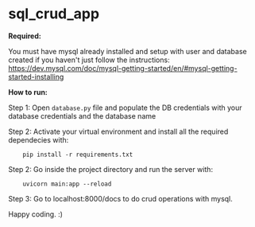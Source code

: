 # sql_crud_app

**Required:**

You must have mysql already installed and setup with user and database created if you haven't just follow the instructions: 
https://dev.mysql.com/doc/mysql-getting-started/en/#mysql-getting-started-installing

**How to run:**

Step 1: Open `database.py` file and populate the DB credentials with your database credentials and the database name

Step 2: Activate your virtual environment and install all the required dependecies with:

        pip install -r requirements.txt
  
Step 2: Go inside the project directory and run the server with:
        
        uvicorn main:app --reload
        
Step 3: Go to localhost:8000/docs to do crud operations with mysql.

Happy coding. :)
